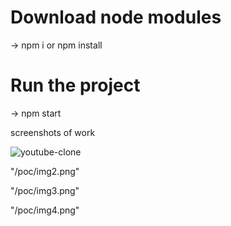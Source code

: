 # Download node modules

-> npm i or npm install

# Run the project

-> npm start

screenshots of work


![youtube-clone](/poc/img1.png)

"/poc/img2.png"

"/poc/img3.png"

"/poc/img4.png"
